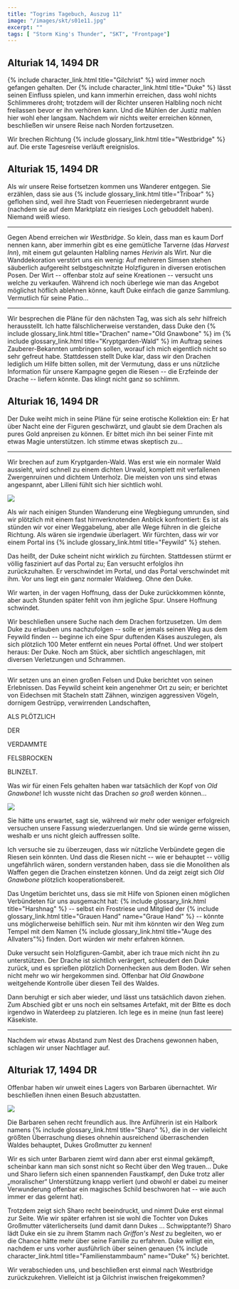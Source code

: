 ```yaml
---
title: "Togrims Tagebuch, Auszug 11"
image: "/images/skt/s01e11.jpg"
excerpt: ""
tags: [ "Storm King's Thunder", "SKT", "Frontpage"]
---
```


## Alturiak 14, 1494 DR

{% include character_link.html title="Gilchrist" %} wird immer noch gefangen gehalten. Der {% include
character_link.html title="Duke" %} lässt seinen Einfluss spielen, und kann immerhin erreichen, dass wohl nichts
Schlimmeres droht; trotzdem will der Richter unseren Halbling noch nicht freilassen bevor er ihn verhören kann. Und die
Mühlen der Justiz mahlen hier wohl eher langsam. Nachdem wir nichts weiter erreichen können, beschließen wir unsere
Reise nach Norden fortzusetzen.

Wir brechen Richtung {% include glossary_link.html title="Westbridge" %} auf. Die erste Tagesreise verläuft ereignislos.


## Alturiak 15, 1494 DR

Als wir unsere Reise fortsetzen kommen uns Wanderer entgegen. Sie erzählen, dass sie aus {% include glossary_link.html
title="Triboar" %} geflohen sind, weil ihre Stadt von Feuerriesen niedergebrannt wurde (nachdem sie auf dem Marktplatz
ein riesiges Loch gebuddelt haben). Niemand weiß wieso.

---

Gegen Abend erreichen wir *Westbridge*. So klein, dass man es kaum Dorf nennen kann, aber immerhin gibt es eine
gemütliche Tarverne (das *Harvest Inn*), mit einem gut gelaunten Halbling names *Herivin* als Wirt. Nur die
Wanddekoration verstört uns ein wenig: Auf mehreren Simsen stehen säuberlich aufgereiht selbstgeschnitzte Holzfiguren in
diversen erotischen Posen. Der Wirt -- offenbar stolz auf seine Kreationen -- versucht uns welche zu verkaufen. Während
ich noch überlege wie man das Angebot möglichst höflich ablehnen könne, kauft Duke einfach die ganze Sammlung.
Vermutlich für seine Patio...

---

Wir besprechen die Pläne für den nächsten Tag, was sich als sehr hilfreich herausstellt. Ich hatte fälschlicherweise
verstanden, dass Duke den {% include glossary_link.html title="Drachen" name="Old Gnawbone" %} im {% include
glossary_link.html title="Kryptgarden-Wald" %} im Auftrag seines Zauberer-Bekannten umbringen sollen, worauf ich mich
eigentlich nicht so sehr gefreut habe. Stattdessen stellt Duke klar, dass wir den Drachen lediglich um Hilfe bitten
sollen, mit der Vermutung, dass er uns nützliche Information für unsere Kampagne gegen die Riesen -- die Erzfeinde der
Drache -- liefern könnte. Das klingt nicht ganz so schlimm.


## Alturiak 16, 1494 DR

Der Duke weiht mich in seine Pläne für seine erotische Kollektion ein: Er hat über Nacht eine der Figuren geschwärzt,
und glaubt sie dem Drachen als pures Gold anpreisen zu können. Er bittet mich ihn bei seiner Finte mit etwas Magie
unterstützen. Ich stimme etwas skeptisch zu...

---

Wir brechen auf zum Kryptgarden-Wald. Was erst wie ein normaler Wald aussieht, wird schnell zu einem dichten Urwald,
komplett mit verfallenen Zwergenruinen und dichtem Unterholz. Die meisten von uns sind etwas angespannt, aber Lilleni
fühlt sich hier sichtlich wohl.

<img src='/images/skt/feywild.jpg' class="image-right" />

Als wir nach einigen Stunden Wanderung eine Wegbiegung umrunden, sind wir plötzlich mit einem fast hirnverknotenden
Anblick konfrontiert: Es ist als stünden wir vor einer Weggabelung, aber alle Wege führen in die gleiche Richtung. Als
wären sie irgendwie überlagert. Wir fürchten, dass wir vor einem Portal ins {% include glossary_link.html
title="Feywild" %} stehen.

Das heißt, der Duke scheint nicht wirklich zu fürchten. Stattdessen stürmt er völlig fasziniert auf das Portal zu; Ean
versucht erfolglos ihn zurückzuhalten. Er verschwindet im Portal, und das Portal verschwindet mit ihm. Vor uns liegt ein
ganz normaler Waldweg. Ohne den Duke.

Wir warten, in der vagen Hoffnung, dass der Duke zurückkommen könnte, aber auch Stunden später fehlt von ihm jegliche
Spur. Unsere Hoffnung schwindet.

Wir beschließen unsere Suche nach dem Drachen fortzusetzen. Um dem Duke zu erlauben uns nachzufolgen -- solle er jemals
seinen Weg aus dem Feywild finden -- beginne ich eine Spur duftenden Käses auszulegen, als sich plötzlich 100 Meter
entfernt ein neues Portal öffnet. Und wer stolpert heraus: Der Duke. Noch am Stück, aber sichtlich angeschlagen, mit
diversen Verletzungen und Schrammen.

---

Wir setzen uns an einen großen Felsen und Duke berichtet von seinen Erlebnissen. Das Feywild scheint kein angenehmer Ort
zu sein; er berichtet von Eidechsen mit Stacheln statt Zähnen, winzigen aggressiven Vögeln, dornigem Gestrüpp,
verwirrenden Landschaften,

ALS PLÖTZLICH

DER

VERDAMMTE

FELSBROCKEN

BLINZELT.

Was wir für einen Fels gehalten haben war tatsächlich der Kopf von *Old Gnawbone*! Ich wusste nicht das Drachen *so
groß* werden können...

<img src='/images/skt/gnawbone.jpg' style="max-width: 500px" />

Sie hätte uns erwartet, sagt sie, während wir mehr oder weniger erfolgreich versuchen unsere Fassung wiederzuerlangen. Und
sie würde gerne wissen, weshalb er uns nicht gleich auffressen sollte.

Ich versuche sie zu überzeugen, dass wir nützliche Verbündete gegen die Riesen sein könnten. Und dass die Riesen nicht
-- wie er behauptet -- völlig ungefährlich wären, sondern verstanden haben, dass sie die Monolithen als Waffen gegen die
Drachen einstetzen können. Und da zeigt zeigt sich *Old Gnawbone* plötzlich kooperationsbereit.

Das Ungetüm berichtet uns, dass sie mit Hilfe von Spionen einen möglichen Verbündeten für uns ausgemacht hat: {% include
glossary_link.html title="Harshnag" %} -- selbst ein Frostriese und Mitglied der {% include glossary_link.html
title="Grauen Hand" name="Graue Hand" %} -- könnte uns möglicherweise behilflich sein. Nur mit ihm könnten wir den Weg
zum Tempel mit dem Namen {% include glossary_link.html title="Auge des Allvaters"%} finden. Dort würden wir mehr
erfahren können.

Duke versucht sein Holzfiguren-Gambit, aber ich traue mich nicht ihn zu unterstützen. Der Drache ist sichtlich
verärgert, schleudert den Duke zurück, und es sprießen plötzlich Dornenhecken aus dem Boden. Wir sehen nicht mehr wo wir
hergekommen sind. Offenbar hat *Old Gnawbone* weitgehende Kontrolle über diesen Teil des Waldes.

Dann beruhigt er sich aber wieder, und lässt uns tatsächlich davon ziehen. Zum Abschied gibt er uns noch ein seltsames
Artefakt, mit der Bitte es doch irgendwo in Waterdeep zu platzieren. Ich lege es in meine (nun fast leere) Käsekiste.

---

Nachdem wir etwas Abstand zum Nest des Drachens gewonnen haben, schlagen wir unser Nachtlager auf.


## Alturiak 17, 1494 DR

Offenbar haben wir unweit eines Lagers von Barbaren übernachtet. Wir beschließen ihnen einen Besuch abzustatten.


<img src='/images/skt/sharo.png' class="image-left move-left" style="max-width: 300px" />

Die Barbaren sehen recht freundlich aus. Ihre Anführerin ist ein Halbork namens {% include glossary_link.html
title="Sharo" %}, die in der vielleicht größten Überraschung dieses ohnehin ausreichend überraschenden
Waldes behauptet, Dukes Großmutter zu kennen!

Wir es sich unter Barbaren ziemt wird dann aber erst einmal gekämpft, scheinbar kann man sich sonst nicht so Recht über
den Weg trauen... Duke und Sharo liefern sich einen spannenden Faustkampf, den Duke trotz aller „moralischer“
Unterstützung knapp verliert (und obwohl er dabei zu meiner Verwunderung offenbar ein magisches Schild beschworen hat --
wie auch immer er das gelernt hat).

Trotzdem zeigt sich Sharo recht beeindruckt, und nimmt Duke erst einmal zur Seite. Wie wir später erfahren ist sie wohl
die Tochter von Dukes Großmutter väterlicherseits (und damit dann Dukes ... Schwipptante?) Sharo lädt Duke ein sie zu
ihrem Stamm nach *Griffon's Nest* zu begleiten, wo er die Chance hätte mehr über seine Familie zu erfahren. Duke willigt
ein, nachdem er uns vorher ausführlich über seinen genauen {% include character_link.html title="Familienstammbaum"
name="Duke" %} berichtet.

Wir verabschieden uns, und beschließen erst einmal nach Westbridge zurückzukehren. Vielleicht ist ja Gilchrist inwischen
freigekommen?

